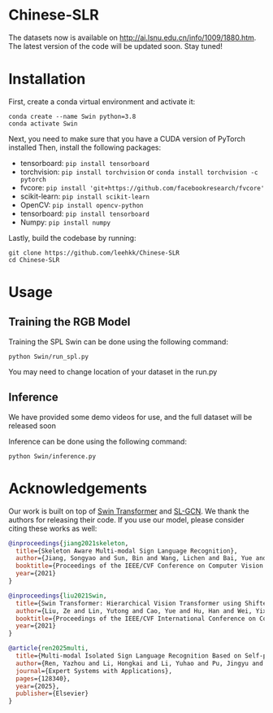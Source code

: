 # Chinese-SLR
The datasets now is available on http://ai.lsnu.edu.cn/info/1009/1880.htm.
The latest version of the code will be updated soon. Stay tuned!

# Installation
First, create a conda virtual environment and activate it:
```
conda create --name Swin python=3.8
conda activate Swin
```
Next, you need to make sure that you have a CUDA version of PyTorch installed
Then, install the following packages:

- tensorboard: `pip install tensorboard`
- torchvision: `pip install torchvision` or `conda install torchvision -c pytorch`
- fvcore: `pip install 'git+https://github.com/facebookresearch/fvcore'`
- scikit-learn: `pip install scikit-learn`
- OpenCV: `pip install opencv-python`
- tensorboard: `pip install tensorboard`
- Numpy: `pip install numpy`

Lastly, build the codebase by running:
```
git clone https://github.com/leehkk/Chinese-SLR
cd Chinese-SLR
```
# Usage

## Training the RGB Model

Training the SPL Swin can be done using the following command:

```
python Swin/run_spl.py
```
You may need to change location of your dataset in the run.py

## Inference

We have provided some demo videos for use, and the full dataset will be released soon

Inference can be done using the following command:
```
python Swin/inference.py
```

# Acknowledgements

Our work is built on top of [Swin Transformer](https://github.com/microsoft/Swin-Transformer) and [SL-GCN]([https://github.com/rwightman/pytorch-image-models](https://github.com/jackyjsy/CVPR21Chal-SLR)). We thank the authors for releasing their code. If you use our model, please consider citing these works as well:

```BibTeX
@inproceedings{jiang2021skeleton,
  title={Skeleton Aware Multi-modal Sign Language Recognition},
  author={Jiang, Songyao and Sun, Bin and Wang, Lichen and Bai, Yue and Li, Kunpeng and Fu, Yun},
  booktitle={Proceedings of the IEEE/CVF Conference on Computer Vision and Pattern Recognition (CVPR) Workshops},
  year={2021}
}
```

```BibTeX
@inproceedings{liu2021Swin,
  title={Swin Transformer: Hierarchical Vision Transformer using Shifted Windows},
  author={Liu, Ze and Lin, Yutong and Cao, Yue and Hu, Han and Wei, Yixuan and Zhang, Zheng and Lin, Stephen and Guo, Baining},
  booktitle={Proceedings of the IEEE/CVF International Conference on Computer Vision (ICCV)},
  year={2021}
}
```
```BibTeX
@article{ren2025multi,
  title={Multi-modal Isolated Sign Language Recognition Based on Self-paced Learning},
  author={Ren, Yazhou and Li, Hongkai and Li, Yuhao and Pu, Jingyu and Pu, Xiaorong and Jing, Siyuan and Peng, Jin and He, Lifang},
  journal={Expert Systems with Applications},
  pages={128340},
  year={2025},
  publisher={Elsevier}
}
```
